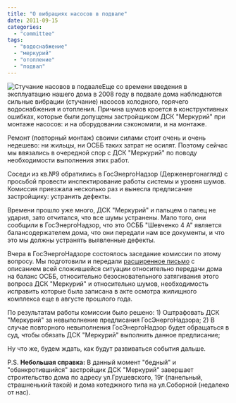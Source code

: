 ```yaml
---
title: "О вибрациях насосов в подвале"
date: 2011-09-15
categories: 
  - "committee"
tags: 
  - "водоснабжение"
  - "меркурий"
  - "отопление"
  - "подвал"
---
```


![](http://shevchenko4a.brovary.org/wp-content/uploads/2011/09/1290363486_3.jpg "Стучание насовов в подвале")Еще со времени введения в эксплуатацию нашего дома в 2008 году в подвале дома наблюдаются сильные вибрации (стучание) насосов холодного, горячего водоснабжения и отопления. Причина шумов кроется в конструктивных ошибках, которые были допущены застройщиком ДСК "Меркурий" при монтаже насосов: и на оборудовании сэкономили, и на монтаже.

Ремонт (повторный монтаж) своими силами стоит очень и очень недешево: ни жильцы, ни ОСББ таких затрат не осилят. Поэтому сейчас мы ввязались в очередной спор с ДСК "Меркурий" по поводу необходимости выполнения этих работ.

Соседи из кв.№9 обратились в ГосЭнергоНадзор (Держенергонагляд) с просьбой провести инспектирование работы системы и уровня шумов. Комиссия приезжала несколько раз и вынесла предписание застройщику: устранить дефекты.

Времени прошло уже много, ДСК "Меркурий" и пальцем о палец не ударил, зато <!--more-->отчитался, что все шумы устранены. Мало того, они сообщили в ГосЭнергоНадзор, что это ОСББ "Шевченко 4 А" является балансодержателем дома, что они передали нам все документы, и что это мы должны устранять выявленные дефекты.

Вчера в ГосЭнергоНадзоре состоялось заседание комиссии по этому вопросу. Мы подготовили и передали [расширенное письмо](https://docs.google.com/viewer?a=v&pid=explorer&chrome=true&srcid=0BxE2NQlPHqm_ZmM3MTNjNjctNjVjMy00MzAyLWIzMzQtNzZlZjQxNmUwZTYy&hl=en_GB "О вибрациях насосов") с описанием всей сложившейся ситуации относительно передачи дома на баланс ОСББ, относительно безосновательного затягивания этого вопроса ДСК "Меркурий" и относительно шумов, необходимость исправить которые была записана в акте осмотра жилищного комплекса еще в августе прошлого года.

По результатам работы комиссии было решено: 1) Оштрафовать ДСК "Меркурий" за невыполнение предписания ГосЭнергоНадзора; 2) В случае повторного невыполнения ГосЭнергоНадзор будет обращаться в суд, чтобы обязать ДСК "Меркурий" выполнить данное предписание;

Ну что же, будем ждать, как будут развиваться события дальше.

P.S. **Небольшая справка:** В данный момент "бедный" и "обанкротившийся" застройщик ДСК "Меркурий" завершает строительство дома по адресу ул.Грушевского, 19г (панельный, страшненький такой) и дома котеджного типа на ул.Соборной (недалеко от нас).
